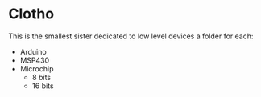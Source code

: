 # Clotho

This is the smallest sister dedicated to low level devices a folder for each:
- Arduino
- MSP430
- Microchip
    - 8 bits
    - 16 bits
